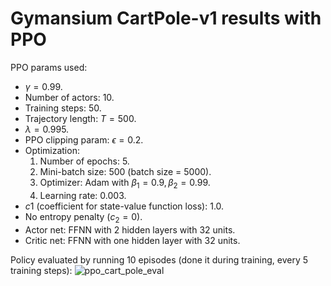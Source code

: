 # Gymansium CartPole-v1 results with PPO

PPO params used:

- $\gamma=0.99$.
- Number of actors: 10.
- Training steps: 50.
- Trajectory length: $T=500$.
- $\lambda=0.995$.
- PPO clipping param: $\epsilon=0.2$.
- Optimization:
  1. Number of epochs: 5.
  2. Mini-batch size: 500 (batch size = 5000).
  3. Optimizer: Adam with $\beta_1=0.9, \beta_2=0.99$.
  4. Learning rate: 0.003.
- $c1$ (coefficient for state-value function loss): 1.0.
- No entropy penalty ($c_2=0$).
- Actor net: FFNN with 2 hidden layers with 32 units.
- Critic net: FFNN with one hidden layer with 32 units.

Policy evaluated by running 10 episodes (done it during training, every 5 training steps):
![ppo_cart_pole_eval](https://github.com/riccardodmts/my_RL_lib/assets/83876494/508c95e9-8595-469f-911f-791838fd8448)
